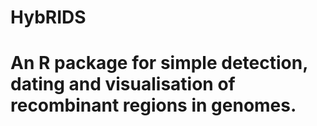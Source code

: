 HybRIDS
=======

# An R package for simple detection, dating and visualisation of recombinant regions in genomes.
